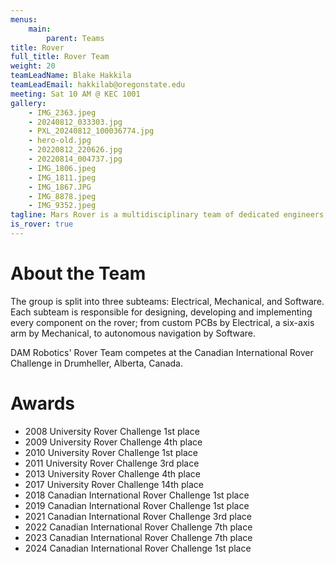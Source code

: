 ```yaml
---
menus: 
    main:
        parent: Teams
title: Rover
full_title: Rover Team
weight: 20
teamLeadName: Blake Hakkila
teamLeadEmail: hakkilab@oregonstate.edu
meeting: Sat 10 AM @ KEC 1001
gallery:
    - IMG_2363.jpeg
    - 20240812_033303.jpg
    - PXL_20240812_100036774.jpg
    - hero-old.jpg
    - 20220812_220626.jpg
    - 20220814_004737.jpg
    - IMG_1806.jpeg
    - IMG_1811.jpeg
    - IMG_1867.JPG
    - IMG_8878.jpeg
    - IMG_9352.jpeg
tagline: Mars Rover is a multidisciplinary team of dedicated engineers, scientists and robotics enthusiasts committed to designing, building and operating a small-scale Mars Rover.
is_rover: true
---
```


# About the Team

The group is split into three subteams: Electrical, Mechanical, and Software. Each subteam is responsible for designing, developing and implementing every component on the rover; from custom PCBs by Electrical, a six-axis arm by Mechanical, to autonomous navigation by Software.

DAM Robotics' Rover Team competes at the Canadian International Rover Challenge in Drumheller, Alberta, Canada.

# Awards

- 2008 University Rover Challenge 1st place
- 2009 University Rover Challenge 4th place
- 2010 University Rover Challenge 1st place
- 2011 University Rover Challenge 3rd place
- 2013 University Rover Challenge 4th place
- 2017 University Rover Challenge 14th place
- 2018 Canadian International Rover Challenge 1st place
- 2019 Canadian International Rover Challenge 1st place
- 2021 Canadian International Rover Challenge 3rd place
- 2022 Canadian International Rover Challenge 7th place
- 2023 Canadian International Rover Challenge 7th place
- 2024 Canadian International Rover Challenge 1st place


<!-- # Getting Involved

Lorem ipsum dolor sit amet, consectetur adipiscing elit, sed do eiusmod tempor incididunt ut labore et dolore magna aliqua. Ut enim ad minim veniam, quis nostrud exercitation ullamco laboris nisi ut aliquip ex ea commodo consequat. 

# Something Else

Lorem ipsum dolor sit amet, consectetur adipiscing elit, sed do eiusmod tempor incididunt ut labore et dolore magna aliqua. Ut enim ad minim veniam, quis nostrud exercitation ullamco laboris nisi ut aliquip ex ea commodo consequat. Duis aute irure dolor in reprehenderit in voluptate velit esse cillum dolore eu fugiat nulla pariatur.  -->